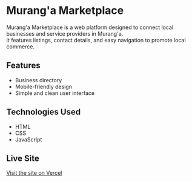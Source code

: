 # Murang'a Marketplace

Murang'a Marketplace is a web platform designed to connect local businesses and service providers in Murang'a.  
It features listings, contact details, and easy navigation to promote local commerce.

## Features
- Business directory
- Mobile-friendly design
- Simple and clean user interface

## Technologies Used
- HTML
- CSS
- JavaScript

## Live Site
[Visit the site on Vercel](https://muranga-marketplace.vercel.app)
